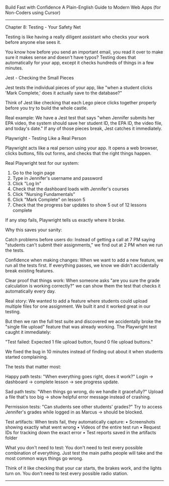 Build Fast with Confidence
A Plain-English Guide to Modern Web Apps (for Non-Coders using Cursor)
________________________________________
Chapter 8: Testing - Your Safety Net

Testing is like having a really diligent assistant who checks your work before anyone else sees it.

You know how before you send an important email, you read it over to make sure it makes sense and doesn't have typos? Testing does that automatically for your app, except it checks hundreds of things in a few minutes.

Jest - Checking the Small Pieces

Jest tests the individual pieces of your app, like "when a student clicks 'Mark Complete,' does it actually save to the database?"

Think of Jest like checking that each Lego piece clicks together properly before you try to build the whole castle.

Real example:
We have a Jest test that says "when Jennifer submits her EPA video, the system should save her student ID, the EPA ID, the video file, and today's date." If any of those pieces break, Jest catches it immediately.

Playwright - Testing Like a Real Person

Playwright acts like a real person using your app. It opens a web browser, clicks buttons, fills out forms, and checks that the right things happen.

Real Playwright test for our system:
1. Go to the login page
2. Type in Jennifer's username and password
3. Click "Log In"
4. Check that the dashboard loads with Jennifer's courses
5. Click "Nursing Fundamentals"
6. Click "Mark Complete" on lesson 5
7. Check that the progress bar updates to show 5 out of 12 lessons complete

If any step fails, Playwright tells us exactly where it broke.

Why this saves your sanity:

Catch problems before users do:
Instead of getting a call at 7 PM saying "students can't submit their assignments," we find out at 2 PM when we run the tests.

Confidence when making changes:
When we want to add a new feature, we run all the tests first. If everything passes, we know we didn't accidentally break existing features.

Clear proof that things work:
When someone asks "are you sure the grade calculation is working correctly?" we can show them the test that checks it automatically every day.

Real story:
We wanted to add a feature where students could upload multiple files for one assignment. We built it and it worked great in our testing.

But then we ran the full test suite and discovered we accidentally broke the "single file upload" feature that was already working. The Playwright test caught it immediately:

"Test failed: Expected 1 file upload button, found 0 file upload buttons."

We fixed the bug in 10 minutes instead of finding out about it when students started complaining.

The tests that matter most:

Happy path tests:
"When everything goes right, does it work?" Login → dashboard → complete lesson → see progress update.

Sad path tests:
"When things go wrong, do we handle it gracefully?" Upload a file that's too big → show helpful error message instead of crashing.

Permission tests:
"Can students see other students' grades?" Try to access Jennifer's grades while logged in as Marcus → should be blocked.

Test artifacts:
When tests fail, they automatically capture:
• Screenshots showing exactly what went wrong
• Videos of the entire test run
• Request IDs for tracking down the exact error
• Test reports saved in the artifacts folder

What you don't need to test:
You don't need to test every possible combination of everything. Just test the main paths people will take and the most common ways things go wrong.

Think of it like checking that your car starts, the brakes work, and the lights turn on. You don't need to test every possible radio station.
________________________________________
